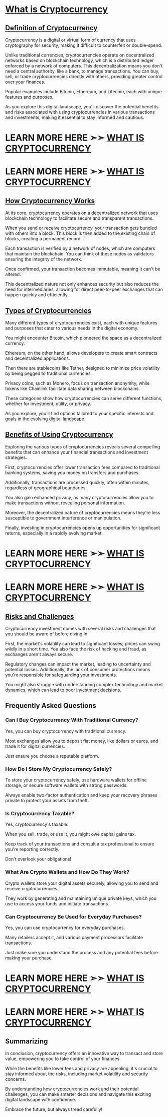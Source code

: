 # **[What is Cryptocurrency](https://rhodiumverse.com/what-is-cryptocurrency/)**

## [Definition of Cryptocurrency](https://rhodiumverse.com/what-is-cryptocurrency/)

Cryptocurrency is a digital or virtual form of currency that uses cryptography for security, making it difficult to counterfeit or double-spend.

Unlike traditional currencies, cryptocurrencies operate on decentralized networks based on blockchain technology, which is a distributed ledger enforced by a network of computers. This decentralization means you don't need a central authority, like a bank, to manage transactions. You can buy, sell, or trade cryptocurrencies directly with others, providing greater control over your finances.

Popular examples include Bitcoin, Ethereum, and Litecoin, each with unique features and purposes.

As you explore this digital landscape, you'll discover the potential benefits and risks associated with using cryptocurrencies in various transactions and investments, making it essential to stay informed and cautious.

# **LEARN MORE HERE ➣➣ [WHAT IS CRYPTOCURRENCY](https://rhodiumverse.com/what-is-cryptocurrency/)**
# **LEARN MORE HERE ➣➣ [WHAT IS CRYPTOCURRENCY](https://rhodiumverse.com/what-is-cryptocurrency/)**


## [How Cryptocurrency Works](https://rhodiumverse.com/what-is-cryptocurrency/)

At its core, cryptocurrency operates on a decentralized network that uses blockchain technology to facilitate secure and transparent transactions.

When you send or receive cryptocurrency, your transaction gets bundled with others into a block. This block is then added to the existing chain of blocks, creating a permanent record.

Each transaction is verified by a network of nodes, which are computers that maintain the blockchain. You can think of these nodes as validators ensuring the integrity of the network.

Once confirmed, your transaction becomes immutable, meaning it can't be altered.

This decentralized nature not only enhances security but also reduces the need for intermediaries, allowing for direct peer-to-peer exchanges that can happen quickly and efficiently.

## [Types of Cryptocurrencies](https://rhodiumverse.com/what-is-cryptocurrency/)

Many different types of cryptocurrencies exist, each with unique features and purposes that cater to various needs in the digital economy.

You might encounter Bitcoin, which pioneered the space as a decentralized currency.

Ethereum, on the other hand, allows developers to create smart contracts and decentralized applications.

Then there are stablecoins like Tether, designed to minimize price volatility by being pegged to traditional currencies.

Privacy coins, such as Monero, focus on transaction anonymity, while tokens like Chainlink facilitate data sharing between blockchains.

These categories show how cryptocurrencies can serve different functions, whether for investment, utility, or privacy.

As you explore, you'll find options tailored to your specific interests and goals in the evolving digital landscape.

## [Benefits of Using Cryptocurrency](https://rhodiumverse.com/what-is-cryptocurrency/)

Exploring the various types of cryptocurrencies reveals several compelling benefits that can enhance your financial transactions and investment strategies.

First, cryptocurrencies offer lower transaction fees compared to traditional banking systems, saving you money on transfers and purchases.

Additionally, transactions are processed quickly, often within minutes, regardless of geographical boundaries.

You also gain enhanced privacy, as many cryptocurrencies allow you to make transactions without revealing personal information.

Moreover, the decentralized nature of cryptocurrencies means they're less susceptible to government interference or manipulation.

Finally, investing in cryptocurrencies opens up opportunities for significant returns, especially in a rapidly evolving market.

# **LEARN MORE HERE ➣➣ [WHAT IS CRYPTOCURRENCY](https://rhodiumverse.com/what-is-cryptocurrency/)**
# **LEARN MORE HERE ➣➣ [WHAT IS CRYPTOCURRENCY](https://rhodiumverse.com/what-is-cryptocurrency/)**


## [Risks and Challenges](https://rhodiumverse.com/what-is-cryptocurrency/)

Cryptocurrency investment comes with several risks and challenges that you should be aware of before diving in.

First, the market's volatility can lead to significant losses; prices can swing wildly in a short time. You also face the risk of hacking and fraud, as exchanges aren't always secure.

Regulatory changes can impact the market, leading to uncertainty and potential losses. Additionally, the lack of consumer protections means you're responsible for safeguarding your investments.

You might also struggle with understanding complex technology and market dynamics, which can lead to poor investment decisions.

## Frequently Asked Questions

### Can I Buy Cryptocurrency With Traditional Currency?

Yes, you can buy cryptocurrency with traditional currency.

Most exchanges allow you to deposit fiat money, like dollars or euros, and trade it for digital currencies.

Just ensure you choose a reputable platform.

### How Do I Store My Cryptocurrency Safely?

To store your cryptocurrency safely, use hardware wallets for offline storage, or secure software wallets with strong passwords.

Always enable two-factor authentication and keep your recovery phrases private to protect your assets from theft.

### Is Cryptocurrency Taxable?

Yes, cryptocurrency's taxable.

When you sell, trade, or use it, you might owe capital gains tax.

Keep track of your transactions and consult a tax professional to ensure you're reporting correctly.

Don't overlook your obligations!

### What Are Crypto Wallets and How Do They Work?

Crypto wallets store your digital assets securely, allowing you to send and receive cryptocurrencies.

They work by generating and maintaining unique private keys, which you use to access your funds and initiate transactions.

### Can Cryptocurrency Be Used for Everyday Purchases?

Yes, you can use cryptocurrency for everyday purchases.

Many retailers accept it, and various payment processors facilitate transactions.

Just make sure you understand the process and any potential fees before making your purchase.

# **LEARN MORE HERE ➣➣ [WHAT IS CRYPTOCURRENCY](https://rhodiumverse.com/what-is-cryptocurrency/)**
# **LEARN MORE HERE ➣➣ [WHAT IS CRYPTOCURRENCY](https://rhodiumverse.com/what-is-cryptocurrency/)**


## Summarizing

In conclusion, cryptocurrency offers an innovative way to transact and store value, empowering you to take control of your finances.

While the benefits like lower fees and privacy are appealing, it's crucial to stay informed about the risks, including market volatility and security concerns.

By understanding how cryptocurrencies work and their potential challenges, you can make smarter decisions and navigate this exciting digital landscape with confidence.

Embrace the future, but always tread carefully!


